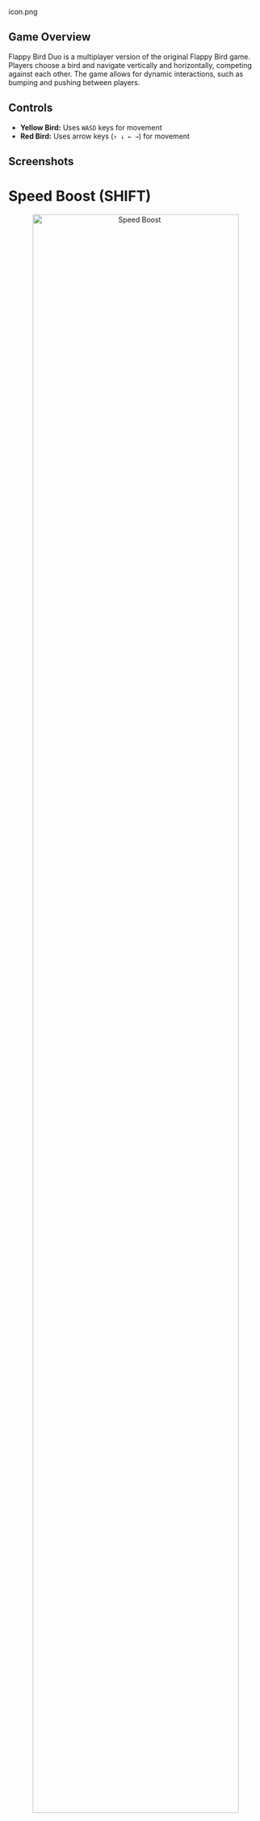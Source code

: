 
icon.png

## Game Overview

Flappy Bird Duo is a multiplayer version of the original Flappy Bird game. Players choose a bird and navigate vertically and horizontally, competing against each other. The game allows for dynamic interactions, such as bumping and pushing between players.





## Controls

- **Yellow Bird:** Uses `WASD` keys for movement
- **Red Bird:** Uses arrow keys (`↑ ↓ ← →`) for movement

## Screenshots
# **Speed Boost (SHIFT)**  
  <p align="center">
    <img src="/Preview/Shift.png" alt="Speed Boost" style="width:90%; height:auto;">
  </p>

# **End Game**  
  <p align="center">
    <img src="/Preview/End.png" alt="End Game" style="width:90%; height:auto;">
  </p>



  <div align="center">
  <img src="images/Flappy_Bird_icon.png" width="125">
  
  # Flappy Bird
</div>

## Dependencies

Install Latest [Java](https://www.java.com/download/ie_manual.jsp)
